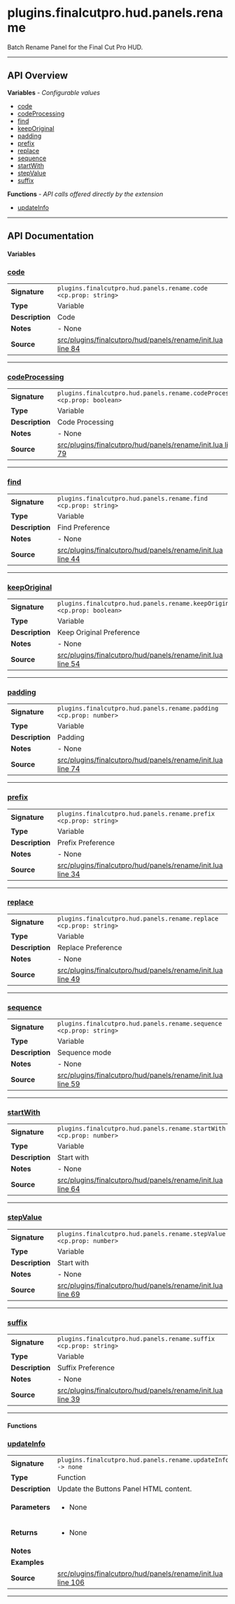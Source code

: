 # plugins.finalcutpro.hud.panels.rename

Batch Rename Panel for the Final Cut Pro HUD.

---

## API Overview
**Variables** - _Configurable values_
 * [code](#code)
 * [codeProcessing](#codeprocessing)
 * [find](#find)
 * [keepOriginal](#keeporiginal)
 * [padding](#padding)
 * [prefix](#prefix)
 * [replace](#replace)
 * [sequence](#sequence)
 * [startWith](#startwith)
 * [stepValue](#stepvalue)
 * [suffix](#suffix)

**Functions** - _API calls offered directly by the extension_
 * [updateInfo](#updateinfo)


---

## API Documentation

#### Variables


### [code](#code)

|                                             |                                                                                     |
| --------------------------------------------|-------------------------------------------------------------------------------------|
| **Signature**                               | `plugins.finalcutpro.hud.panels.rename.code <cp.prop: string>`                                                                    |
| **Type**                                    | Variable                                                                     |
| **Description**                             | Code                                                                     |
| **Notes**                                   | - None |
| **Source**                                  | [src/plugins/finalcutpro/hud/panels/rename/init.lua line 84](https://github.com/CommandPost/CommandPost/blob/develop/src/plugins/finalcutpro/hud/panels/rename/init.lua#L84) |

---


### [codeProcessing](#codeprocessing)

|                                             |                                                                                     |
| --------------------------------------------|-------------------------------------------------------------------------------------|
| **Signature**                               | `plugins.finalcutpro.hud.panels.rename.codeProcessing <cp.prop: boolean>`                                                                    |
| **Type**                                    | Variable                                                                     |
| **Description**                             | Code Processing                                                                     |
| **Notes**                                   | - None |
| **Source**                                  | [src/plugins/finalcutpro/hud/panels/rename/init.lua line 79](https://github.com/CommandPost/CommandPost/blob/develop/src/plugins/finalcutpro/hud/panels/rename/init.lua#L79) |

---


### [find](#find)

|                                             |                                                                                     |
| --------------------------------------------|-------------------------------------------------------------------------------------|
| **Signature**                               | `plugins.finalcutpro.hud.panels.rename.find <cp.prop: string>`                                                                    |
| **Type**                                    | Variable                                                                     |
| **Description**                             | Find Preference                                                                     |
| **Notes**                                   | - None |
| **Source**                                  | [src/plugins/finalcutpro/hud/panels/rename/init.lua line 44](https://github.com/CommandPost/CommandPost/blob/develop/src/plugins/finalcutpro/hud/panels/rename/init.lua#L44) |

---


### [keepOriginal](#keeporiginal)

|                                             |                                                                                     |
| --------------------------------------------|-------------------------------------------------------------------------------------|
| **Signature**                               | `plugins.finalcutpro.hud.panels.rename.keepOriginal <cp.prop: boolean>`                                                                    |
| **Type**                                    | Variable                                                                     |
| **Description**                             | Keep Original Preference                                                                     |
| **Notes**                                   | - None |
| **Source**                                  | [src/plugins/finalcutpro/hud/panels/rename/init.lua line 54](https://github.com/CommandPost/CommandPost/blob/develop/src/plugins/finalcutpro/hud/panels/rename/init.lua#L54) |

---


### [padding](#padding)

|                                             |                                                                                     |
| --------------------------------------------|-------------------------------------------------------------------------------------|
| **Signature**                               | `plugins.finalcutpro.hud.panels.rename.padding <cp.prop: number>`                                                                    |
| **Type**                                    | Variable                                                                     |
| **Description**                             | Padding                                                                     |
| **Notes**                                   | - None |
| **Source**                                  | [src/plugins/finalcutpro/hud/panels/rename/init.lua line 74](https://github.com/CommandPost/CommandPost/blob/develop/src/plugins/finalcutpro/hud/panels/rename/init.lua#L74) |

---


### [prefix](#prefix)

|                                             |                                                                                     |
| --------------------------------------------|-------------------------------------------------------------------------------------|
| **Signature**                               | `plugins.finalcutpro.hud.panels.rename.prefix <cp.prop: string>`                                                                    |
| **Type**                                    | Variable                                                                     |
| **Description**                             | Prefix Preference                                                                     |
| **Notes**                                   | - None |
| **Source**                                  | [src/plugins/finalcutpro/hud/panels/rename/init.lua line 34](https://github.com/CommandPost/CommandPost/blob/develop/src/plugins/finalcutpro/hud/panels/rename/init.lua#L34) |

---


### [replace](#replace)

|                                             |                                                                                     |
| --------------------------------------------|-------------------------------------------------------------------------------------|
| **Signature**                               | `plugins.finalcutpro.hud.panels.rename.replace <cp.prop: string>`                                                                    |
| **Type**                                    | Variable                                                                     |
| **Description**                             | Replace Preference                                                                     |
| **Notes**                                   | - None |
| **Source**                                  | [src/plugins/finalcutpro/hud/panels/rename/init.lua line 49](https://github.com/CommandPost/CommandPost/blob/develop/src/plugins/finalcutpro/hud/panels/rename/init.lua#L49) |

---


### [sequence](#sequence)

|                                             |                                                                                     |
| --------------------------------------------|-------------------------------------------------------------------------------------|
| **Signature**                               | `plugins.finalcutpro.hud.panels.rename.sequence <cp.prop: string>`                                                                    |
| **Type**                                    | Variable                                                                     |
| **Description**                             | Sequence mode                                                                     |
| **Notes**                                   | - None |
| **Source**                                  | [src/plugins/finalcutpro/hud/panels/rename/init.lua line 59](https://github.com/CommandPost/CommandPost/blob/develop/src/plugins/finalcutpro/hud/panels/rename/init.lua#L59) |

---


### [startWith](#startwith)

|                                             |                                                                                     |
| --------------------------------------------|-------------------------------------------------------------------------------------|
| **Signature**                               | `plugins.finalcutpro.hud.panels.rename.startWith <cp.prop: number>`                                                                    |
| **Type**                                    | Variable                                                                     |
| **Description**                             | Start with                                                                     |
| **Notes**                                   | - None |
| **Source**                                  | [src/plugins/finalcutpro/hud/panels/rename/init.lua line 64](https://github.com/CommandPost/CommandPost/blob/develop/src/plugins/finalcutpro/hud/panels/rename/init.lua#L64) |

---


### [stepValue](#stepvalue)

|                                             |                                                                                     |
| --------------------------------------------|-------------------------------------------------------------------------------------|
| **Signature**                               | `plugins.finalcutpro.hud.panels.rename.stepValue <cp.prop: number>`                                                                    |
| **Type**                                    | Variable                                                                     |
| **Description**                             | Start with                                                                     |
| **Notes**                                   | - None |
| **Source**                                  | [src/plugins/finalcutpro/hud/panels/rename/init.lua line 69](https://github.com/CommandPost/CommandPost/blob/develop/src/plugins/finalcutpro/hud/panels/rename/init.lua#L69) |

---


### [suffix](#suffix)

|                                             |                                                                                     |
| --------------------------------------------|-------------------------------------------------------------------------------------|
| **Signature**                               | `plugins.finalcutpro.hud.panels.rename.suffix <cp.prop: string>`                                                                    |
| **Type**                                    | Variable                                                                     |
| **Description**                             | Suffix Preference                                                                     |
| **Notes**                                   | - None |
| **Source**                                  | [src/plugins/finalcutpro/hud/panels/rename/init.lua line 39](https://github.com/CommandPost/CommandPost/blob/develop/src/plugins/finalcutpro/hud/panels/rename/init.lua#L39) |

---

#### Functions


### [updateInfo](#updateinfo)

|                                             |                                                                                     |
| --------------------------------------------|-------------------------------------------------------------------------------------|
| **Signature**                               | `plugins.finalcutpro.hud.panels.rename.updateInfo() -> none`                                                                    |
| **Type**                                    | Function                                                                     |
| **Description**                             | Update the Buttons Panel HTML content.                                                                     |
| **Parameters**                              | <ul><li>None</li></ul> |
| **Returns**                                 | <ul><li>None</li></ul>          |
| **Notes**                                   | <ul></ul> |
| **Examples**                                | <ul></ul> |
| **Source**                                  | [src/plugins/finalcutpro/hud/panels/rename/init.lua line 106](https://github.com/CommandPost/CommandPost/blob/develop/src/plugins/finalcutpro/hud/panels/rename/init.lua#L106) |

---

